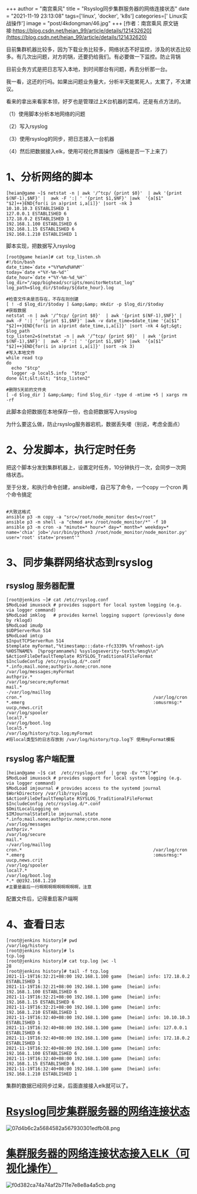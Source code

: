 +++
author = "南宫乘风"
title = "Rsyslog同步集群服务器的网络连接状态"
date = "2021-11-19 23:13:08"
tags=['linux', 'docker', 'k8s']
categories=[' Linux实战操作']
image = "post/4kdongman/46.jpg"
+++
[作者：南宫乘风   原文链接:https://blog.csdn.net/heian_99/article/details/121432620](https://blog.csdn.net/heian_99/article/details/121432620)

目前集群机器比较多，因为下载业务比较多，网络状态不好监控，涉及的状态比较多。有几次出问题，对方的锅，还要扔给我们。有必要做一下监控。防止背锅

目前业务方式是把日志写入本地，到时间那台有问题，再去分析那一台。

我一看，这还的行吗。如果出问题业务量大，分析半天能累死人，太累了，不太建议。

看来的拿出来看家本领，好歹也是管理过上K台机器的菜鸡，还是有点方法的。

（1）使用脚本分析本地网络的问题

（2）写入rsyslog

（3）使用rsyslog的同步，把日志接入一台机器

（4）然后把数据接入elk，使用可视化界面操作（逼格是否一下上来了）



# 1、分析网络的脚本

```
[heian@game ~]$ netstat -n | awk '/^tcp/ {print $0}'  | awk '{print $(NF-1),$NF}' |  awk -F ':| ' '{print $1,$NF}' |awk  '{a[$1" "$2]++}END{for(i in a)print i,a[i]}' |sort -nk 3
10.10.10.3 ESTABLISHED 1
127.0.0.1 ESTABLISHED 6
172.18.0.2 ESTABLISHED 1
192.168.1.100 ESTABLISHED 6
192.168.1.15 ESTABLISHED 6
192.168.1.210 ESTABLISHED 1

```

脚本实现，把数据写入rsyslog

```
[root@game heian]# cat tcp_listen.sh 
#!/bin/bash
date_time=`date +"%Y%m%d%H%M"`
today=`date +"%Y-%m-%d"`
date_hour=`date +"%Y-%m-%d_%H"`
log_dir="/app/bighead/scripts/monitorNetstat_log"
log_path=$log_dir/$today/${date_hour}.log

#检查文件夹是否存在，不存在则创建
[ ! -d $log_dir/$today ] &amp;&amp; mkdir -p $log_dir/$today
#获取数据
netstat -n | awk '/^tcp/ {print $0}'  | awk '{print $(NF-1),$NF}' |  awk -F ':| ' '{print $1,$NF}' |awk -v date_time=$date_time '{a[$1" "$2]++}END{for(i in a)print date_time,i,a[i]}' |sort -nk 4 &gt;&gt; $log_path
tcp_listen2=$(netstat -n | awk '/^tcp/ {print $0}'  | awk '{print $(NF-1),$NF}' |  awk -F ':| ' '{print $1,$NF}' |awk  '{a[$1" "$2]++}END{for(i in a)print i,a[i]}' |sort -nk 3)
#写入本地文件 
while read tcp
do 
  echo "$tcp"
  logger -p local5.info  "$tcp"
done &lt;&lt;&lt; "$tcp_listen2"

#删除5天前的文件夹
[ -d $log_dir ] &amp;&amp; find $log_dir -type d -mtime +5 | xargs rm -rf

```

此脚本会把数据在本地保存一份，也会把数据写入rsyslog

为什么要这么做，防止rsyslog服务器宕机，数据丢失喽（别说，考虑全面点）



# 2、分发脚本，执行定时任务

把这个脚本分发到集群机器上，设置定时任务，10分钟执行一次，会同步一次网络状态。

至于分发，和执行命令创建，ansible喽，自己写了命令，一个copy 一个cron 两个命令搞定

```

#大致这格式
ansible p3 -m copy -a "src=/root/node_monitor dest=/root"
ansible p3 -m shell -a "chmod a+x /root/node_monitor/*" -f 10
ansible p3 -m cron -a "minute=* hour=* day=* month=* weekday=* name='chia' job='/usr/bin/python3 /root/node_monitor/node_monitor.py' user='root' state='present'"
```

# 3、同步集群网络状态到rsyslog



## **rsyslog 服务器配置**

```
[root@jenkins ~]# cat /etc/rsyslog.conf 
$ModLoad imuxsock # provides support for local system logging (e.g. via logger command)
$ModLoad imklog   # provides kernel logging support (previously done by rklogd)
$ModLoad imudp
$UDPServerRun 514
$ModLoad imtcp
$InputTCPServerRun 514
$template myFormat,"%timestamp:::date-rfc3339% %fromhost-ip% %HOSTNAME%  [%programname%] %syslogseverity-text%:%msg%\n"
$ActionFileDefaultTemplate RSYSLOG_TraditionalFileFormat
$IncludeConfig /etc/rsyslog.d/*.conf
*.info;mail.none;authpriv.none;cron.none                /var/log/messages;myFormat
authpriv.*                                              /var/log/secure;myFormat
mail.*                                                  -/var/log/maillog
cron.*                                                  /var/log/cron
*.emerg                                                 :omusrmsg:*
uucp,news.crit                                          /var/log/spooler
local7.*                                                /var/log/boot.log
local5.*                                                /var/log/history/tcp.log;myFormat
#将local类型5的日志存放到 /var/log/history/tcp.log下 使用myFormat模板
```

## **rsyslog 客户端配置**

```
[heian@game ~]$ cat  /etc/rsyslog.conf  | grep -Ev "^$|^#"
$ModLoad imuxsock # provides support for local system logging (e.g. via logger command)
$ModLoad imjournal # provides access to the systemd journal
$WorkDirectory /var/lib/rsyslog
$ActionFileDefaultTemplate RSYSLOG_TraditionalFileFormat
$IncludeConfig /etc/rsyslog.d/*.conf
$OmitLocalLogging on
$IMJournalStateFile imjournal.state
*.info;mail.none;authpriv.none;cron.none                /var/log/messages
authpriv.*                                              /var/log/secure
mail.*                                                  -/var/log/maillog
cron.*                                                  /var/log/cron
*.emerg                                                 :omusrmsg:*
uucp,news.crit                                          /var/log/spooler
local7.*                                                /var/log/boot.log
*.* @@192.168.1.210
#主要是最后一行啊啊啊啊啊啊啊啊啊，注意
```

配置文件后，记得重启客户端啊

# 4、查看日志

```
[root@jenkins history]# pwd
/var/log/history
[root@jenkins history]# ls
tcp.log
[root@jenkins history]# cat tcp.log |wc -l
28
[root@jenkins history]# tail -f tcp.log 
2021-11-19T16:32:21+08:00 192.168.1.100 game  [heian] info: 172.18.0.2 ESTABLISHED 1
2021-11-19T16:32:21+08:00 192.168.1.100 game  [heian] info: 192.168.1.100 ESTABLISHED 6
2021-11-19T16:32:21+08:00 192.168.1.100 game  [heian] info: 192.168.1.15 ESTABLISHED 6
2021-11-19T16:32:21+08:00 192.168.1.100 game  [heian] info: 192.168.1.210 ESTABLISHED 1
2021-11-19T16:32:40+08:00 192.168.1.100 game  [heian] info: 10.10.10.3 ESTABLISHED 1
2021-11-19T16:32:40+08:00 192.168.1.100 game  [heian] info: 127.0.0.1 ESTABLISHED 6
2021-11-19T16:32:40+08:00 192.168.1.100 game  [heian] info: 172.18.0.2 ESTABLISHED 1
2021-11-19T16:32:40+08:00 192.168.1.100 game  [heian] info: 192.168.1.100 ESTABLISHED 6
2021-11-19T16:32:40+08:00 192.168.1.100 game  [heian] info: 192.168.1.15 ESTABLISHED 6
2021-11-19T16:32:40+08:00 192.168.1.100 game  [heian] info: 192.168.1.210 ESTABLISHED 1

```

集群的数据已经同步过来，后面直接接入elk就可以了。

# [Rsyslog同步集群服务器的网络连接状态](https://blog.csdn.net/heian_99/article/details/121432620)

![07d4b6c2a5684582a567930301edfb08.png](https://img-blog.csdnimg.cn/07d4b6c2a5684582a567930301edfb08.png)

# [集群服务器的网络连接状态接入ELK（可视化操作）](https://blog.csdn.net/heian_99/article/details/121472415)

![f0d382ca74a74af2b711e7e8e8a4a5cb.png](https://img-blog.csdnimg.cn/f0d382ca74a74af2b711e7e8e8a4a5cb.png)

 


